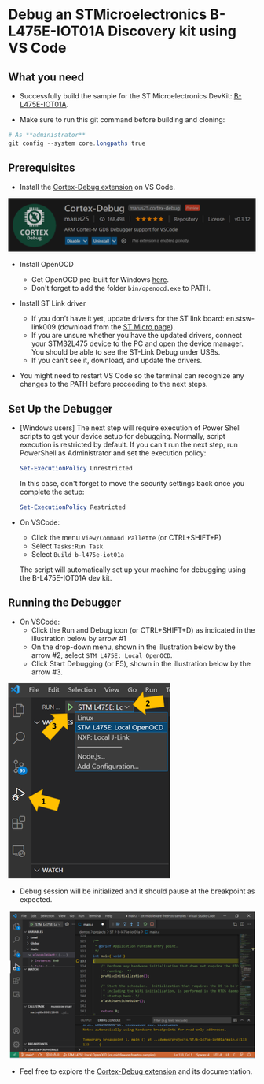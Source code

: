# Debug an STMicroelectronics B-L475E-IOT01A Discovery kit using VS Code

## What you need

* Successfully build the sample for the ST Microelectronics DevKit: [B-L475E-IOT01A](https://www.st.com/en/evaluation-tools/b-l475e-iot01a.html).

* Make sure to run this git command before building and cloning:

 ```powershell
 # As **administrator** 
 git config --system core.longpaths true
```

## Prerequisites

* Install the [Cortex-Debug extension](https://marketplace.visualstudio.com/items?itemName=marus25.cortex-debug) on VS Code.

![VSCode Cortex Debug](media/cortex-debug.png)

* Install OpenOCD
    * Get OpenOCD pre-built for Windows [here](https://gnutoolchains.com/arm-eabi/openocd/).
    * Don't forget to add the folder `bin/openocd.exe` to PATH.
    
* Install ST Link driver

    * If you don’t have it yet, update drivers for the ST link board: en.stsw-link009 (download from the [ST Micro page](https://www.st.com/en/development-tools/stsw-link009.html)).
    * If you are unsure whether you have the updated drivers, connect your STM32L475 device to the PC and open the device manager. You should be able to see the ST-Link Debug under USBs.
    * If you can’t see it, download, and update the drivers.

* You might need to restart VS Code so the terminal can recognize any changes to the PATH before proceeding to the next steps.

## Set Up the Debugger

* [Windows users] The next step will require execution of Power Shell scripts to get your device setup for debugging. Normally, script execution is restricted by default. If you can't run the next step, run PowerShell as Administrator and set the execution policy:

    ```powershell
    Set-ExecutionPolicy Unrestricted
    ```

    In this case, don't forget to move the security settings back once you complete the setup:

    ```powershell
    Set-ExecutionPolicy Restricted
    ```

* On VSCode:
    * Click the menu `View/Command Pallette` (or CTRL+SHIFT+P)
    * Select `Tasks:Run Task`
    * Select `Build b-l475e-iot01a`

    The script will automatically set up your machine for debugging using the B-L475E-IOT01A dev kit. 

## Running the Debugger

* On VSCode:
    * Click the Run and Debug icon (or CTRL+SHIFT+D) as indicated in the illustration below by arrow #1
    * On the drop-down menu, shown in the illustration below by the arrow #2, select `STM L475E: Local OpenOCD`.
    * Click Start Debugging (or F5), shown in the illustration below by the arrow #3.

![VSCode Cortex Debug](media/VSCode.png)

* Debug session will be initialized and it should pause at the breakpoint as expected.

![VSCode Cortex Debug](media/VSCode-Debug.png)

* Feel free to explore the [Cortex-Debug extension](https://marketplace.visualstudio.com/items?itemName=marus25.cortex-debug) and its documentation. 

